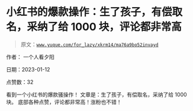 # 小红书的爆款操作：生了孩子，有偿取名，采纳了给 1000 块，评论都非常高

> 原文：[`www.yuque.com/for_lazy/xkrm14/ma76a9bo52invayd`](https://www.yuque.com/for_lazy/xkrm14/ma76a9bo52invayd)



作者： 一个人看夕阳 

日期：2023-01-12 

点赞数：32 

看到一个小红书的爆款骚操作！ 文章是：生了孩子，有偿取名，采纳了给 1000 块。 底部各种点赞，评论都非常高！涨粉也不错！ 

